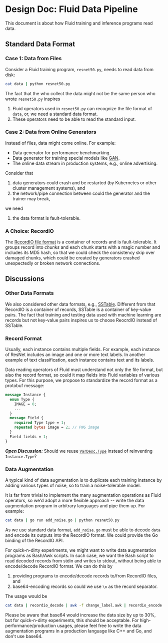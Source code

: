 # Design Doc: Fluid Data Pipeline

This document is about how Fluid training and inference programs read data.

## Standard Data Format

### Case 1: Data from Files

Consider a Fluid training program, `resnet50.py`, needs to read data from disk:

```bash
cat data | python resnet50.py
```

The fact that the who collect the data might not be the same person who wrote `resnet50.py` inspires

1. Fluid operators used in `resnet50.py` can recognize the file format of `data`, or, we need a standard data format.
1. These operators need to be able to read the standard input.

### Case 2: Data from Online Generators

Instead of files, data might come online.  For example:

- Data generator for performance benchmarking.
- Data generator for training special models like [GAN](https://en.wikipedia.org/wiki/Generative_adversarial_network).
- The online data stream in production systems, e.g., online advertising.

Consider that 

1. data generators could crash and be restarted (by Kubernetes or other cluster management systems), and
1. the network/pipe connection between could the generator and the trainer may break,

we need

1. the data format is fault-tolerable.

### A Choice: RecordIO

The [RecordIO file format](https://github.com/PaddlePaddle/Paddle/blob/develop/paddle/fluid/recordio/README.md) is a container of records and is fault-tolerable.  It groups record into *chunks* and each chunk starts with a magic number and includes its MD5 hash, so that we could check the consistency skip over damaged chunks, which could be created by generators crashed unexpectedly or broken network connections.

## Discussions

### Other Data Formats

We also considered other data formats, e.g., [SSTable](https://www.igvita.com/2012/02/06/sstable-and-log-structured-storage-leveldb/).  Different from that RecordIO is a container of records, SSTable is a container of key-value pairs.  The fact that training and testing data used with machine learning are records but not key-value pairs inspires us to choose ReocrdIO instead of SSTable.

### Record Format

Usually, each instance contains multiple fields.  For example, each instance of ResNet includes an image and one or more text labels. In another example of text classification, each instance contains text and its labels.

Data reading operators of Fluid must understand not only the file format, but also the record format, so could it map fields into Fluid variables of various types.  For this purpose, we propose to standardize the record format as a protobuf message:

```protobuf
message Instance {
  enum Type {
    IMAGE = 0;
    ...
  }
  message Field {
    required Type type = 1;
    repeated bytes image = 2; // PNG image
  }
  Field fields = 1;
}
```

***Open Discussion:*** Should we reuse [`VarDesc.Type`](https://github.com/PaddlePaddle/Paddle/blob/72ee737f3f3e539e1f4b2a5e819e0d62f362c7b0/paddle/fluid/framework/framework.proto#L95) instead of reinventing `Instance.Type`?

### Data Augmentation

A typical kind of data augmentation is to duplicate each training instance by adding various types of noise, so to train a noise-tolerable model.

It is far from trivial to implement the many augmentation operations as Fluid operators, so we'd adopt a more flexible approach -- write the data augmentation program in arbitrary languages and pipe them up.  For example:

```bash
cat data | go run add_noise.go | python resnet50.py
```

As we use standard data format, `add_noise.go` must be able to decode `data` and encode its outputs into the RecordIO format.  We could provide the Go binding of the RecordIO API.

For quick-n-dirty experiments, we might want to write data augmentation programs as Bash/Awk scripts.  In such case, we want the Bash script to read decoded records from stdin and writes to stdout, without being able to encode/decode RecordIO format.  We can do this by 

1. providing programs to encode/decode records to/from RecordIO files, and
1. base64-encoding records so could we use `\n` as the record separator.

The usage would be

```bash
cat data | recordio_decode | awk -f change_label.awk | recordio_encode | python resnet50.py
```

Please be aware that base64 would increase the data size by up to 30%, but for quick-n-dirty experiments, this should be acceptable. For high-performance/production usages, please feel free to write the data augmentation programs in a production language like C++ and Go, and don't use base64.
